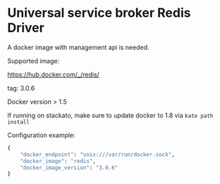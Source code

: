 # Universal service broker Redis Driver

A docker image with management api is needed.

Supported image:

https://hub.docker.com/_/redis/

tag: 3.0.6

Docker version > 1.5

If running on stackato, make sure to update docker to 1.8 via `kato path install`

Configuration example: 

```sh
{
    "docker_endpoint": "unix:///var/run/docker.sock",
    "docker_image": "redis",
    "docker_image_version": "3.0.6"
}
```
